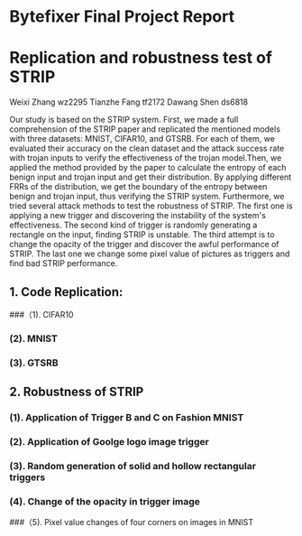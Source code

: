   # Bytefixer Final Project Report
# Replication and robustness test of STRIP
Weixi Zhang wz2295	Tianzhe Fang tf2172	Dawang Shen ds6818

Our study is based on the STRIP system. First, we made a full comprehension of the STRIP paper and replicated the mentioned models with three datasets: MNIST, CIFAR10, and GTSRB. For each of them, we evaluated their accuracy on the clean dataset and the attack success rate with trojan inputs to verify the effectiveness of the trojan model.Then, we applied the method provided by the paper to calculate the entropy of each benign input and trojan input and get their distribution. By applying different FRRs of the distribution, we get the boundary of the entropy between benign and trojan input, thus verifying the STRIP system. Furthermore, we tried several attack methods to test the robustness of STRIP. The first one is applying a new trigger and discovering the instability of the system's effectiveness. The second kind of trigger is randomly generating a rectangle on the input, finding STRIP is unstable. The third attempt is to change the opacity of the trigger and discover the awful performance of STRIP. The last one we change some pixel value of pictures as triggers and find bad STRIP performance.

## 1. Code Replication:
  ###（1). CIFAR10
  ### (2). MNIST
  ### (3). GTSRB
## 2. Robustness of STRIP
  ### (1). Application of Trigger B and C on Fashion MNIST
  ### (2). Application of Goolge logo image trigger
  ### (3). Random generation of solid and hollow rectangular triggers
  ### (4). Change of the opacity in trigger image
  ###（5). Pixel value changes of four corners  on images in MNIST
